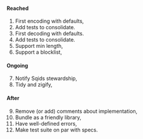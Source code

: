 #### Reached

1. First encoding with defaults,
2. Add tests to consolidate.
3. First decoding with defaults.
4. Add tests to consolidate.
5. Support min length,
6. Support a blocklist,

#### Ongoing

7. Notify Sqids stewardship,
8. Tidy and zigify,

#### After

9. Remove (or add) comments about implementation,
10. Bundle as a friendly library,
11. Have well-defined errors,
12. Make test suite on par with specs.
